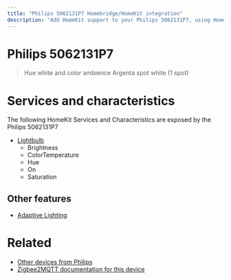 ```yaml
---
title: "Philips 5062131P7 Homebridge/HomeKit integration"
description: "Add HomeKit support to your Philips 5062131P7, using Homebridge, Zigbee2MQTT and homebridge-z2m."
---
```

<!---
This file has been GENERATED using src/docgen/docgen.ts
DO NOT EDIT THIS FILE MANUALLY!
-->
# Philips 5062131P7
> Hue white and color ambience Argenta spot white (1 spot)


# Services and characteristics
The following HomeKit Services and Characteristics are exposed by
the Philips 5062131P7

* [Lightbulb](../../light.md)
  * Brightness
  * ColorTemperature
  * Hue
  * On
  * Saturation


## Other features
* [Adaptive Lighting](../../light.md)


# Related
* [Other devices from Philips](../index.md#philips)
* [Zigbee2MQTT documentation for this device](https://www.zigbee2mqtt.io/devices/5062131P7.html)
